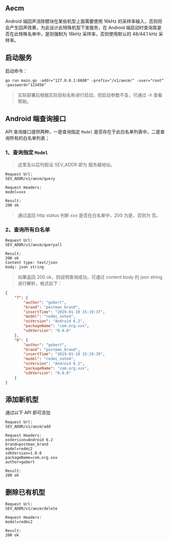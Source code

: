 ## Aecm

Android 端回声消除模块在某些机型上面需要使用 16kHz 的采样率输入，否则将会产生回声效果，为此设计此特殊机型下发服务，在 Android 端启动时查询其是否在此特殊名单中，是则强制为 16kHz 采样率，否则使用默认的 48/44.1 kHz 采样率。


## 启动服务

启动命令：

```
go run main.go -addr="127.0.0.1:6688" -prefix="/v1/aecm/" -user="root" -password="123456"
```

> 实际部署后根据实际目标名称进行启动，但启动参数不变，可通过 -h 查看帮助。

## Android 端查询接口

API 查询接口提供两种，一是查询指定 `Model` 是否存在于此白名单列表中，二是查询所有的白名单列表；

### 1、查询指定 `Model`

> 这里及以后均假设 SEV_ADDR 即为 服务器地址。

```
Request Url:
SEV_ADDR/v1/aecm/query

Request Headers:
model=xxx

Result:
200 ok
```


> 通过返回 http status 判断 xxx 是否在白名单中，200 为是，否则为 否。

### 2、查询所有白名单

```
Request Url:
SEV_ADDR/v1/aecm/queryall

Result:
200 ok
Content type: text/json
body: json string
```

> 如果返回 200 ok，则说明查询成功，可通过 content body 的 json string 进行解析，格式如下：

```json
{
    "7": {
        "author": "gobert",
        "brand": "postman_brand",
        "insertTime": "2019-01-10 15:19:37",
        "model": "redmi_note4",
        "osVersion": "Android 6.2",
        "packageName": "com.org.xxx",
        "sdkVersion": "0.0.0"
    },
    "8": {
        "author": "gobert",
        "brand": "postman_brand",
        "insertTime": "2019-01-10 15:19:39",
        "model": "redmi_note4",
        "osVersion": "Android 6.2",
        "packageName": "com.org.xxx",
        "sdkVersion": "0.0.0"
    }
}
```


## 添加新机型

通过以下 API 即可添加

```
Request Url:
SEV_ADDR/v1/aecm/add

Request Headers:
osVersion=Android 6.2
brand=postman_brand
model=redmi2
sdkVersion=1.0.0
packageName=com.org.xxx
author=gobert

Result:
200 ok
```


## 删除已有机型

```
Request Url:
SEV_ADDR/v1/aecm/delete

Request Headers:
model=redmi2

Result:
200 ok
```
